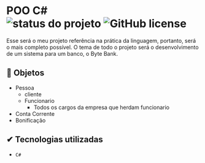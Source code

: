 # POO C# <br> ![status do projeto](https://img.shields.io/badge/status-Em_desenvolvimento-green) ![GitHub license](https://img.shields.io/badge/License-MIT-green) 
 Esse será o meu projeto referência na prática da linguagem, portanto, será o mais completo possível. O tema de todo o projeto será o desenvolvimento de um sistema para um banco, o Byte Bank.
 
## 🧩 Objetos
- Pessoa
  - cliente
  - Funcionario
    - Todos os cargos da empresa que herdam funcionario
- Conta Corrente
- Bonificação

## ✔ Tecnologias utilizadas
* ``C#``
